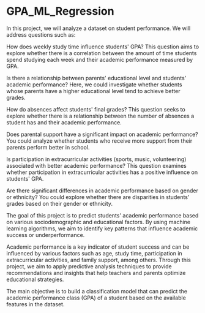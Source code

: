 # GPA_ML_Regression

In this project, we will analyze a dataset on student performance. We will address questions such as:

How does weekly study time influence students' GPA?
This question aims to explore whether there is a correlation between the amount of time students spend studying each week and their academic performance measured by GPA.

Is there a relationship between parents' educational level and students' academic performance?
Here, we could investigate whether students whose parents have a higher educational level tend to achieve better grades.

How do absences affect students' final grades?
This question seeks to explore whether there is a relationship between the number of absences a student has and their academic performance.

Does parental support have a significant impact on academic performance?
You could analyze whether students who receive more support from their parents perform better in school.

Is participation in extracurricular activities (sports, music, volunteering) associated with better academic performance?
This question examines whether participation in extracurricular activities has a positive influence on students' GPA.

Are there significant differences in academic performance based on gender or ethnicity?
You could explore whether there are disparities in students' grades based on their gender or ethnicity.

The goal of this project is to predict students' academic performance based on various sociodemographic and educational factors. By using machine learning algorithms, we aim to identify key patterns that influence academic success or underperformance.

Academic performance is a key indicator of student success and can be influenced by various factors such as age, study time, participation in extracurricular activities, and family support, among others. Through this project, we aim to apply predictive analysis techniques to provide recommendations and insights that help teachers and parents optimize educational strategies.

The main objective is to build a classification model that can predict the academic performance class (GPA) of a student based on the available features in the dataset.
